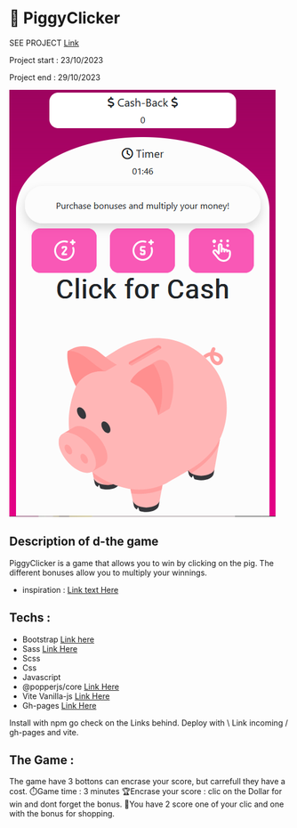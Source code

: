 # 🤑 PiggyClicker

SEE PROJECT [Link]()

Project start : 23/10/2023

Project end : 29/10/2023

![image](src/images/CookieClieker.png)

## Description of d-the game

PiggyClicker is a game that allows you to win by clicking on the pig. The different bonuses allow you to multiply your winnings.

- inspiration :
  [Link text Here](https://dribbble.com/shots/6474110-Mobile-App-for-Retailers-and-Contractors-Clicker-App-Design/attachments/6474110-Mobile-App-for-Retailers-and-Contractors-Clicker-App-Design?mode=media)

## Techs :

- Bootstrap [Link here](https://www.npmjs.com/package/bootstrap)
- Sass [Link Here](https://www.npmjs.com/package/sass)
- Scss
- Css
- Javascript
- @popperjs/core [Link Here](https://www.npmjs.com/package/@popperjs/core)
- Vite Vanilla-js [Link Here](https://vitejs.dev/guide/)
- Gh-pages [Link Here](https://www.npmjs.com/package/gh-pages)

Install with npm go check on the Links behind.
Deploy with \ Link incoming / gh-pages and vite.

## The Game :

The game have 3 bottons can encrase your score, but carrefull they have a cost.
⏱️Game time : 3 minutes
🏆Encrase your score : clic on the Dollar for win and dont forget the bonus.
🎁You have 2 score one of your clic and one with the bonus for shopping.
